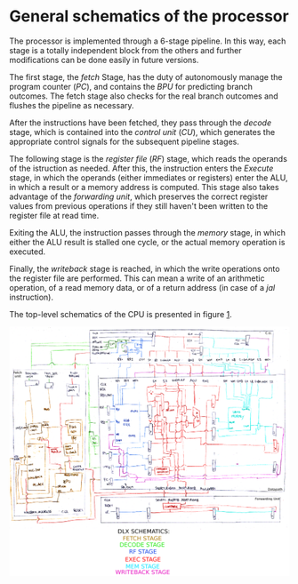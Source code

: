 # General schematics of the processor #

The processor is implemented through a 6-stage pipeline. In this way, each stage is a totally independent block from the others and further modifications can be done easily in future versions.

The first stage, the *fetch* Stage, has the duty of autonomously manage the program counter (*PC*), and contains the *BPU* for predicting branch outcomes. The fetch stage also checks for the real branch outcomes and flushes the pipeline as necessary.

After the instructions have been fetched, they pass through the *decode* stage, which is contained into the *control unit* (*CU*), which generates the appropriate control signals for the subsequent pipeline stages.

The following stage is the *register file* (*RF*) stage, which reads the operands of the istruction as needed. After this, the instruction enters the *Execute* stage, in which the operands (either immediates or registers) enter the ALU, in which a result or a memory address is computed. This stage also takes advantage of the *forwarding unit*, which preserves the correct register values from previous operations if they still haven't been written to the register file at read time.

Exiting the ALU, the instruction passes through the *memory* stage, in which either the ALU result is stalled one cycle, or the actual memory operation is executed.

Finally, the *writeback* stage is reached, in which the write operations onto the register file are performed. This can mean a write of an arithmetic operation, of a read memory data, or of a return address (in case of a *jal* instruction).

The top-level schematics of the CPU is presented in figure [1].

![Schematics of the CPU][1]

[1]: ./DLX_scheme_annotated.png "General organization of the CPU, with highlighted pipeline stages"
